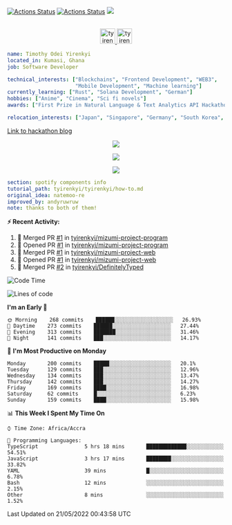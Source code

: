 [![Actions Status](https://github.com/tyirenkyi/tyirenkyi/workflows/wakatime-stats/badge.svg)](https://github.com/tyirenkyi/tyirenkyi/actions)
[![Actions Status](https://github.com/tyirenkyi/tyirenkyi/workflows/update-gh-activity/badge.svg)](https://github.com/tyirenkyi/tyirenkyi/actions)
![](https://visitor-badge.glitch.me/badge?page_id=tyirenkyi.tyirenkyi)

<p align="center">
<br/>
<a href="https://twitter.com/toyirenkyi">
  <img alt="tyirenkyi | Twitter" width="35px" src="https://drive.google.com/uc?export=view&id=1CwWfGcNmTNzSI-XmaLk0gvbHVaD5xkwx" />
</a>
<a href="https://open.spotify.com/user/6jyx0hj1911n2xd4rm3vwm8j9?si=f0e62187bc474bdf">
  <img alt="tyirenkyi's Spotify" width="35px" src="https://drive.google.com/uc?export=view&id=1mLM5RCv8vHD1eZBYJphW69eo6OVlK-Ti" />
</a>
</p>

```yaml
name: Timothy Odei Yirenkyi
located_in: Kumasi, Ghana
job: Software Developer

technical_interests: ["Blockchains", "Frontend Development", "WEB3", 
                      "Mobile Development", "Machine learning"]
currently_learning: ["Rust", "Solana Development", "German"]
hobbies: ["Anime", "Cinema", "Sci fi novels"]
awards: ["First Prize in Natural Language & Text Analytics API Hackathon"]

relocation_interests: ["Japan", "Singapore", "Germany", "South Korea", "UK"]
```

<a href="https://www.expert.ai/blog/the-story-behind-hackathon-winning-peer-reviewers-app">Link to hackathon blog</a>

<p align="center">
  <img alig src="https://github-profile-trophy.vercel.app/?username=tyirenkyi&column=6&rank=SSS,SS,S,AAA,AA,A,B,C" />
</p>


<p align="center">
  <a href="https://tyirenkyi.vercel.app/api/now-playing?open">
    <!-- Music bars move to the beat and are colored based on the track's happiness, danceability and energy! -->
    <img src="https://tyirenkyi.vercel.app/api/now-playing">
  </a>
</p>

<p align="center">
  <img src="https://tyirenkyi.vercel.app/api/top-played">
</p>
 
```yaml
section: spotify components info
tutorial_path: tyirenkyi/tyirenkyi/how-to.md
original_idea: natemoo-re
improved_by: andyruwruw
note: thanks to both of them!
```


**:zap: Recent Activity:**

<!--START_SECTION:activity-->
1. 🎉 Merged PR [#1](https://github.com/tyirenkyi/mizumi-project-program/pull/1) in [tyirenkyi/mizumi-project-program](https://github.com/tyirenkyi/mizumi-project-program)
2. 💪 Opened PR [#1](https://github.com/tyirenkyi/mizumi-project-program/pull/1) in [tyirenkyi/mizumi-project-program](https://github.com/tyirenkyi/mizumi-project-program)
3. 🎉 Merged PR [#1](https://github.com/tyirenkyi/mizumi-project-web/pull/1) in [tyirenkyi/mizumi-project-web](https://github.com/tyirenkyi/mizumi-project-web)
4. 💪 Opened PR [#1](https://github.com/tyirenkyi/mizumi-project-web/pull/1) in [tyirenkyi/mizumi-project-web](https://github.com/tyirenkyi/mizumi-project-web)
5. 🎉 Merged PR [#2](https://github.com/tyirenkyi/DefinitelyTyped/pull/2) in [tyirenkyi/DefinitelyTyped](https://github.com/tyirenkyi/DefinitelyTyped)
<!--END_SECTION:activity-->

<!--START_SECTION:waka-->
![Code Time](http://img.shields.io/badge/Code%20Time-0%20secs-blue)

![Lines of code](https://img.shields.io/badge/From%20Hello%20World%20I%27ve%20Written-5%20Million%20lines%20of%20code-blue)

**I'm an Early 🐤** 

```text
🌞 Morning    268 commits    ██████░░░░░░░░░░░░░░░░░░░   26.93% 
🌆 Daytime    273 commits    ██████░░░░░░░░░░░░░░░░░░░   27.44% 
🌃 Evening    313 commits    ███████░░░░░░░░░░░░░░░░░░   31.46% 
🌙 Night      141 commits    ███░░░░░░░░░░░░░░░░░░░░░░   14.17%

```
📅 **I'm Most Productive on Monday** 

```text
Monday       200 commits    █████░░░░░░░░░░░░░░░░░░░░   20.1% 
Tuesday      129 commits    ███░░░░░░░░░░░░░░░░░░░░░░   12.96% 
Wednesday    134 commits    ███░░░░░░░░░░░░░░░░░░░░░░   13.47% 
Thursday     142 commits    ███░░░░░░░░░░░░░░░░░░░░░░   14.27% 
Friday       169 commits    ████░░░░░░░░░░░░░░░░░░░░░   16.98% 
Saturday     62 commits     █░░░░░░░░░░░░░░░░░░░░░░░░   6.23% 
Sunday       159 commits    ████░░░░░░░░░░░░░░░░░░░░░   15.98%

```


📊 **This Week I Spent My Time On** 

```text
⌚︎ Time Zone: Africa/Accra

💬 Programming Languages: 
TypeScript               5 hrs 18 mins       █████████████░░░░░░░░░░░░   54.51% 
JavaScript               3 hrs 17 mins       ████████░░░░░░░░░░░░░░░░░   33.82% 
YAML                     39 mins             █░░░░░░░░░░░░░░░░░░░░░░░░   6.78% 
Bash                     12 mins             ░░░░░░░░░░░░░░░░░░░░░░░░░   2.15% 
Other                    8 mins              ░░░░░░░░░░░░░░░░░░░░░░░░░   1.52%

```


 Last Updated on 21/05/2022 00:43:58 UTC
<!--END_SECTION:waka-->

